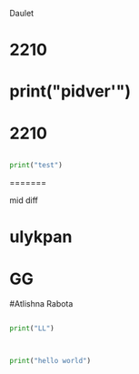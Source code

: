  Daulet
# 2210



print("pidver'")
=======

# 2210


```python

print("test")


```
=======


mid diff 

# ulykpan
# GG 
#Atlishna Rabota





```python

print("LL")



print("hello world")


```
